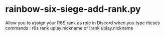 # rainbow-six-siege-add-rank.py
Allow you to assign your R6S rank as role in Discord when you type theses commands : r6s rank uplay.nickname or !rank uplay.nickname   
